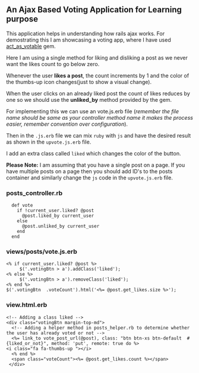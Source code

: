 ##  An Ajax Based Voting Application for Learning purpose
This application helps in understanding how rails ajax works. For demostrating this I am showcasing a voting app, where I have used [act_as_votable](https://github.com/ryanto/acts_as_votable) gem.

Here I am using a single method for liking and disliking a post as we never want the likes count to go below zero.

Whenever the user **likes a post**, the count increments by 1 and the color of the thumbs-up icon changes(just to show a visual change).

When the user clicks on an already liked post the count of likes reduces by one so we should use the **unliked_by** method provided by the gem.

For implementing this we can use an vote.js.erb file (*remember the file name should be same as your controller method name it makes the process easier, remember convention over configuration*).

Then in the `.js.erb` file we can mix `ruby` with `js` and have the desired result as shown in the `upvote.js.erb` file.

I add an extra class called `liked` which changes the color of the button.

**Please Note:** I am assuming that you have a single post on a page. If you have multiple posts on a page then you should add ID's to the posts container and similarly change the `js` code in the `upvote.js.erb` file.

### posts_controller.rb

      def vote
        if !current_user.liked? @post
          @post.liked_by current_user
        else
          @post.unliked_by current_user 
        end
      end 

### views/posts/vote.js.erb

    <% if current_user.liked? @post %>
	     $('.votingBtn > a').addClass('liked');
    <% else %>	
	     $('.votingBtn > a').removeClass('liked');
    <% end %>	
    $('.votingBtn  .voteCount').html('<%= @post.get_likes.size %>');

### view.html.erb
    <!-- Adding a class liked -->
    <div class="votingBtn margin-top-md">
      <!-- Adding a helper method in posts_helper.rb to determine whether the user has already voted or not -->
      <%= link_to vote_post_url(@post), class: "btn btn-xs btn-default  #{liked_or_not}", method: 'put', remote: true do %>
	<i class="fa fa-thumbs-up "></i>
      <% end %>
      <span class="voteCount"><%= @post.get_likes.count %></span>
     </div>
